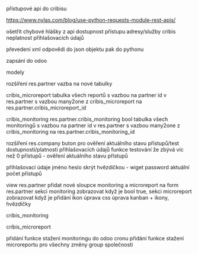 přístupové api do cribisu

https://www.nylas.com/blog/use-python-requests-module-rest-apis/


ošetřit chybové hlášky z api
dostupnost přístupu adresy/služby cribis
neplatnost přihlašovacích údajů


převedení xml odpovědi do json objektu pak do pythonu

zapsání do odoo

modely

rozšíření res.partner
vazba na nové tabulky

cribis_microreport
tabulka všech reportů s vazbou na partner id v res.partner s vazbou many2one z cribis_microreport na res.partner.cribis_microreport_id

cribis_monitoring
res.partner.cribis_monitoring bool
tabulka všech monitoringů s vazbou na partner id v res.partner s vazbou many2one z cribis_monitoring na res.partner.cribis_monitoring_id

rozšíření res.company
buton pro ověření aktuálního stavu přístupů/test dostupnosti/platnosti přihlašovacích údajů
funkce testování že zbývá víc než 0 přístupů - ověření aktuálního stavu přístupů

přihlašovací údaje
jméno
heslo skrýt hvězdičkou - wiget password
aktuální počet přístupů



view
res.partner
přidat nové sloupce monitoring a microreport na form res.partner sekci monitoring zobrazovat když je bool true, sekci microreport zobrazovat když je
přidání ikon
úprava css
úprava kanban + ikony, hvězdičky


cribis_monitoring

cribis_microreport


přidání funkce stažení monitoringu do odoo cronu
přidání funkce stažení microreportu pro všechny změny group společnosti


